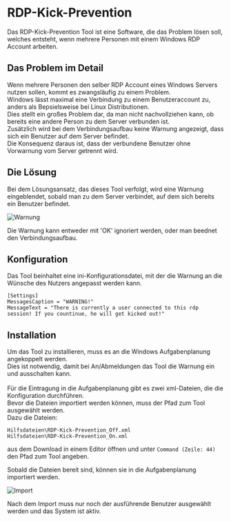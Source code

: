 # RDP-Kick-Prevention
Das RDP-Kick-Prevention Tool ist eine Software, die das Problem lösen soll, welches entsteht, wenn mehrere Personen mit einem Windows RDP Account arbeiten.

## Das Problem im Detail
Wenn mehrere Personen den selber RDP Account eines Windows Servers nutzen sollen, kommt es zwangsläufig zu einem Problem.<br>
Windows lässt maximal eine Verbindung zu einem Benutzeraccount zu, anders als Bepsielsweise bei Linux Distributionen.<br>
Dies stellt ein großes Problem dar, da man nicht nachvollziehen kann, ob bereits eine andere Person zu dem Server verbunden ist.<br>
Zusätzlich wird bei dem Verbindungsaufbau keine Warnung angezeigt, dass sich ein Benutzer auf dem Server befindet.<br>
Die Konsequenz daraus ist, dass der verbundene Benutzer ohne Vorwarnung vom Server getrennt wird.

## Die Lösung
Bei dem Lösungsansatz, das dieses Tool verfolgt, wird eine Warnung eingeblendet, sobald man zu dem Server verbindet, auf dem sich bereits ein Benutzer befindet.

![Warnung](https://t.gyazo.com/teams/ugc/0032cfc9020444bfea48d88ff2ec814b.png)

Die Warnung kann entweder mit 'OK' ignoriert werden, oder man beednet den Verbindungsaufbau.

## Konfiguration
Das Tool beinhaltet eine ini-Konfigurationsdatei, mit der die Warnung an die Wünsche des Nutzers angepasst werden kann.
```
[Settings]
MessagesCaption = "WARNING!"
MessageText = "There is currently a user connected to this rdp session! If you countinue, he will get kicked out!"
```

## Installation
Um das Tool zu installieren, muss es an die Windows Aufgabenplanung angekoppelt werden.<br>
Dies ist notwendig, damit bei An/Abmeldungen das Tool die Warnung ein und ausschalten kann.<br><br>
Für die Eintragung in die Aufgabenplanung gibt es zwei xml-Dateien, die die Konfiguration durchführen.<br>
Bevor die Dateien importiert werden können, muss der Pfad zum Tool ausgewählt werden.<br>
Dazu die Dateien:
```
Hilfsdateien\RDP-Kick-Prevention_Off.xml
Hilfsdateien\RDP-Kick-Prevention_On.xml
```
aus dem Download in einem Editor öffnen und unter `Command (Zeile: 44)` den Pfad zum Tool angeben.<br>

Sobald die Dateien bereit sind, können sie in die Aufgabenplanung importiert werden.

![Import](https://t.gyazo.com/teams/ugc/a803111d583358789a5cbfb112757c2e.png)

Nach dem Import muss nur noch der ausführende Benutzer ausgewählt werden und das System ist aktiv.
